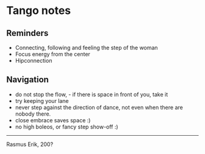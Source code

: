 # Tango notes

## Reminders

- Connecting, following and feeling the step of the woman
- Focus energy from the center
- Hipconnection

## Navigation

- do not stop the flow, - if there is space in front of you, take it
- try keeping your lane
- never step against the direction of dance, not even when there are nobody there.
- close embrace saves space :)
- no high boleos, or fancy step show-off :)

----
Rasmus Erik, 200?
